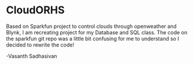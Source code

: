 # CloudORHS

Based on Sparkfun project to control clouds through openweather and Blynk, I am recreating project for my Database and SQL class. The code on the sparkfun git repo was a little bit confusing for me to understand so I decided to rewrite the code!

-Vasanth Sadhasivan
